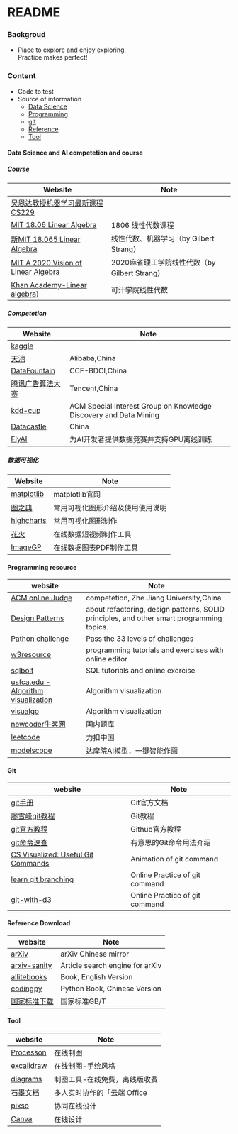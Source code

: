 README
====

### Backgroud
* Place to explore and enjoy exploring.<br/>
        Practice makes perfect!
    
### Content
* Code to test
* Source of information
  * [Data Science](<#### Data Science and AI competetion and resource>)
  * [Programming](<#### Programming competetion resource>)
  * [git](<#### git>)
  * [Reference](<#### Reference Download>)
  * [Tool](<#### Tool>)

#### Data Science and AI competetion and course  

##### Course

|  Website                        |         Note     |
|-----------                      |-----------           |
|[吴恩达教授机器学习最新课程CS229](https://www.bilibili.com/video/av79827258/?spm_id_from=333.788.videocard.1)|  
|[MIT 18.06 Linear Algebra](https://www.bilibili.com/video/BV1b7411f7sK?p=2)| 1806 线性代数课程|
|[新MIT 18.065 Linear Algebra](https://www.bilibili.com/video/BV1a7411M7wH?p=2)|线性代数、机器学习（by Gilbert Strang）|
|[MIT A 2020 Vision of Linear Algebra](https://www.bilibili.com/video/BV1BQ4y1N7Jy?p=5)|2020麻省理工学院线性代数（by Gilbert Strang）|
|[Khan Academy-Linear algebra](https://www.khanacademy.org/math/linear-algebra))|可汗学院线性代数|





##### Competetion
|  Website                        |         Note     |
|-----------                      |-----------           |
|[kaggle](https://www.kaggle.com/)|                      |
|[天池](https://tianchi.aliyun.com/home/)|   Alibaba,China|
|[DataFountain](https://www.datafountain.cn/)|CCF-BDCI,China|
|[腾讯广告算法大赛](https://algo.qq.com/)|Tencent,China|
|[kdd-cup](https://www.kdd.org/kdd-cup)|ACM Special Interest Group on Knowledge Discovery and Data Mining|
|[Datacastle](https://www.pkbigdata.com/common/cmptIndex.html)|China|
|[FlyAI](https://www.flyai.com/)|为AI开发者提供数据竞赛并支持GPU离线训练|

##### 数据可视化
|  Website                        |         Note     |
|-----------                      |-----------           |
|[matplotlib](https://matplotlib.org/index.html)|  matplotlib官网  |
|[图之典](http://tuzhidian.com/)|   常用可视化图形介绍及使用使用说明|
|[highcharts](https://www.highcharts.com.cn/)|  常用可视化图形制作|
|[花火](https://hanabi.data-viz.cn/templates?lang=zh-CN)|  在线数据短视频制作工具|
|[ImageGP](http://www.ehbio.com/ImageGP/index.php/Home/Index/index.html)| 在线数据图表PDF制作工具|



#### Programming resource
|website    |       Note|
|-----------|-----------|
|[ACM online Judge](https://zoj.pintia.cn/home)|competetion, Zhe Jiang University,China|
|[Design Patterns](https://refactoring.guru/)|about refactoring, design patterns, SOLID principles, and other smart programming topics.|
|[Pathon challenge](http://www.pythonchallenge.com/)|Pass the 33 levels of challenges|
|[w3resource](https://www.w3resource.com)|programming tutorials and exercises with online editor|
|[sqlbolt](https://sqlbolt.com/)|SQL tutorials and online exercise|
|[usfca.edu - Algorithm visualization](https://www.cs.usfca.edu/~galles/visualization/Algorithms.html)|Algorithm visualization|
|[visualgo](https://visualgo.net/en)|Algorithm visualization|
|[newcoder牛客网](https://www.nowcoder.com/)|国内题库|
|[leetcode](https://leetcode-cn.com/)|力扣中国|
|[modelscope](https://www.modelscope.cn/home)|达摩院AI模型，一键智能作画|

#### Git
|website    |       Note|
|-----------|-----------|
|[git手册](https://git-scm.com/book/zh/v2)| Git官方文档|
|[廖雪峰git教程](https://www.liaoxuefeng.com/wiki/0013739516305929606dd18361248578c67b8067c8c017b000)| Git教程|
|[git官方教程](https://blog.github.com/2018-04-19-introducing-github-learning-lab/)| Github官方教程|
|[git命令速查](http://ohshitgit.com/)| 有意思的Git命令用法介绍|
|[CS Visualized: Useful Git Commands](https://dev.to/lydiahallie/cs-visualized-useful-git-commands-37p1)| Animation of git command|
|[learn git branching](https://learngitbranching.js.org/)| Online Practice of git command|
|[git-with-d3](http://onlywei.github.io/explain-git-with-d3/)| Online Practice of git command|

#### Reference Download  
|website    |       Note|
|-----------|-----------|
|[arXiv](http://cn.arxiv.org/) | arXiv Chinese mirror|
|[arxiv-sanity](http://www.arxiv-sanity.com/)| Article search engine for arXiv| 
|[allitebooks](http://www.allitebooks.org/)| Book, English Version|
|[codingpy](https://codingpy.com/)| Python Book, Chinese Version|
|[国家标准下载](http://www.bzmfxz.com/)| 国家标准GB/T|

#### Tool  
|website    |       Note|
|-----------|-----------|
|[Processon](https://processon.com/) | 在线制图|
|[excalidraw](https://excalidraw.com/) | 在线制图-手绘风格|
|[diagrams](https://app.diagrams.net/) | 制图工具-在线免费，离线版收费|
|[石墨文档](https://shimo.im/welcome) | 多人实时协作的「云端 Office|
|[pixso](https://pixso.cn/) | 协同在线设计|
|[Canva](https://www.canva.cn/)| 在线设计|


